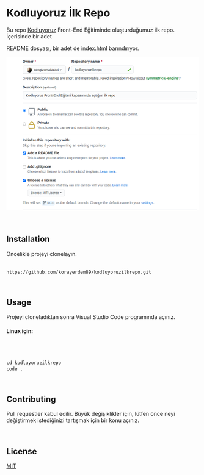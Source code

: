# Kodluyoruz İlk Repo   
Bu repo [Kodluyoruz](https://www.kodluyoruz.org) Front-End Eğitiminde oluşturduğumuz ilk repo. İçerisinde bir adet

README dosyası, bir adet de index.html barındırıyor.

![sample photo](https://github.com/Kodluyoruz/taskforce/raw/main/git/odev1/figures/github.png)

<br>

## Installation

Öncelikle projeyi clonelayın.

```

https://github.com/korayerdem89/kodluyoruzilkrepo.git
```
<br>

## Usage

Projeyi cloneladıktan sonra Visual Studio Code programında açınız.

#### Linux için:

<br>

```

cd kodluyoruzilkrepo
code .
```

<br>

## Contributing

Pull requestler kabul edilir. Büyük değişiklikler için, lütfen önce neyi değiştirmek istediğinizi tartışmak için bir konu açınız.

<br>

## License

[MIT]()

